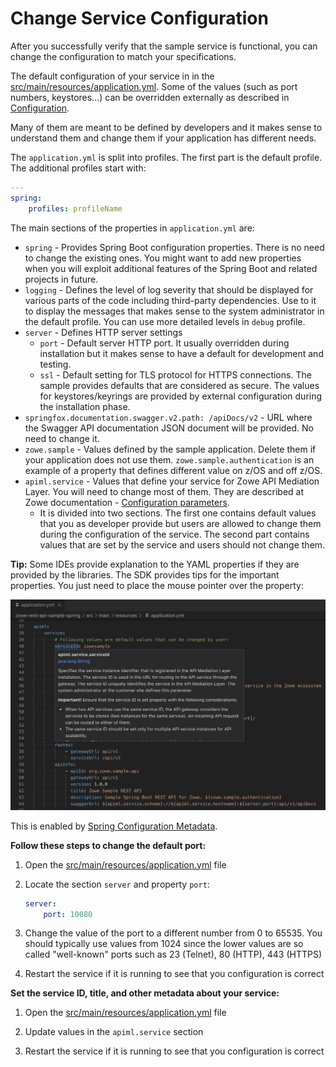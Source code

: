 # Change Service Configuration

After you successfully verify that the sample service is functional, you can change the configuration to match your specifications.

The default configuration of your service in in the [src/main/resources/application.yml](../src/main/resources/application.yml). Some of the values (such as port numbers, keystores...) can be overridden externally as described in [Configuration](config.md).

Many of them are meant to be defined by developers and it makes sense to understand them and change them if your application has different needs.

The `application.yml` is split into profiles. The first part is the default profile.
The additional profiles start with:

```yaml
---
spring:
    profiles: profileName
```

The main sections of the properties in `application.yml` are:

- `spring` - Provides Spring Boot configuration properties. There is no need to change the existing ones. You might want to add new properties when you will exploit additional features of the Spring Boot and related projects in future.
- `logging` - Defines the level of log severity that should be displayed for various parts of the code including third-party dependencies. Use to it to display the messages that makes sense to the system administrator in the default profile. You can use more detailed levels in `debug` profile.
- `server` - Defines HTTP server settings
  - `port` - Default server HTTP port. It usually overridden during installation but it makes sense to have a default for development and testing.
  - `ssl` - Default setting for TLS protocol for HTTPS connections. The sample provides defaults that are considered as secure. The values for keystores/keyrings are provided by external configuration during the installation phase.
- `springfox.documentation.swagger.v2.path: /apiDocs/v2` - URL where the Swagger API documentation JSON document will be provided. No need to change it.
- `zowe.sample` - Values defined by the sample application. Delete them if your application does not use them. `zowe.sample.authentication` is an example of a property that defines different value on z/OS and off z/OS.
- `apiml.service` - Values that define your service for Zowe API Mediation Layer. You will need to change most of them. They are described at Zowe documentation - [Configuration parameters](https://docs.zowe.org/stable/extend/extend-apiml/api-mediation-onboard-an-existing-rest-api-service-without-code-changes.html#configuration-parameters).
  - It is divided into two sections. The first one contains default values that you as developer provide but users are allowed to change them during the configuration of the service. The second part contains values that are set by the service and users should not change them.

**Tip:** Some IDEs provide explanation to the YAML properties if they are provided by the libraries. The SDK provides tips for the important properties. You just need to place the mouse pointer over the property:

![YAML properties in VSCode](images/vscode-yaml-help.png)

This is enabled by [Spring Configuration Metadata](https://docs.spring.io/spring-boot/docs/current/reference/html/configuration-metadata.html).

**Follow these steps to change the default port:**

1. Open the [src/main/resources/application.yml](../src/main/resources/application.yml) file

2. Locate the section `server` and property `port`:

    ```yaml
    server:
        port: 10080
    ```

3. Change the value of the port to a different number from 0 to 65535. You should typically use values from 1024 since the lower values are so called "well-known" ports such as 23 (Telnet), 80 (HTTP), 443 (HTTPS)

4. Restart the service if it is running to see that you configuration is correct

**Set the service ID, title, and other metadata about your service:**

1. Open the [src/main/resources/application.yml](../src/main/resources/application.yml) file

2. Update values in the `apiml.service` section

3. Restart the service if it is running to see that you configuration is correct
